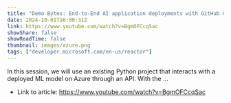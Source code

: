 ```yaml
---
title: "Demo Bytes: End-to-End AI application deployments with GitHub Copilot"
date: 2024-10-01T16:00:31Z
link: https://www.youtube.com/watch?v=BgmOFCcqSac
showShare: false
showReadTime: false
thumbnail: images/azure.png
tags: ["developer.microsoft.com/en-us/reactor"]
---
```

In this session, we will use an existing Python project that interacts with a deployed ML model on Azure through an API. With the ...

- Link to article: https://www.youtube.com/watch?v=BgmOFCcqSac